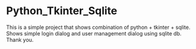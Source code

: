 # Python_Tkinter_Sqlite
This is a simple project that shows combination of python + tkinter + sqlite. 
Shows simple login dialog and user management dialog using sqlite db.
Thank you.
